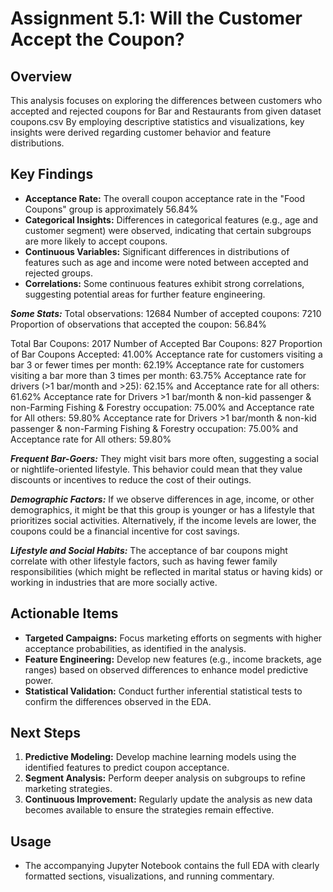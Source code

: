# Assignment 5.1: Will the Customer Accept the Coupon?

## Overview
This analysis focuses on exploring the differences between customers who accepted and rejected coupons for Bar and Restaurants from given dataset coupons.csv 
By employing descriptive statistics and visualizations, key insights were derived regarding customer behavior and feature distributions.

## Key Findings
- **Acceptance Rate:** The overall coupon acceptance rate in the "Food Coupons" group is approximately 56.84% 
- **Categorical Insights:** Differences in categorical features (e.g., age and customer segment) were observed, indicating that certain subgroups are more likely to accept coupons.
- **Continuous Variables:** Significant differences in distributions of features such as age and income were noted between accepted and rejected groups.
- **Correlations:** Some continuous features exhibit strong correlations, suggesting potential areas for further feature engineering.

***Some Stats:***
Total observations: 12684
Number of accepted coupons: 7210
Proportion of observations that accepted the coupon: 56.84%

Total Bar Coupons: 2017
Number of Accepted Bar Coupons: 827
Proportion of Bar Coupons Accepted: 41.00%
Acceptance rate for customers visiting a bar 3 or fewer times per month: 62.19%
Acceptance rate for customers visiting a bar more than 3 times per month: 63.75%
Acceptance rate for drivers (>1 bar/month and >25): 62.15% and Acceptance rate for all others: 61.62%
Acceptance rate for Drivers >1 bar/month & non-kid passenger & non-Farming Fishing & Forestry occupation: 75.00% and Acceptance rate for All others: 59.80%
Acceptance rate for Drivers >1 bar/month & non-kid passenger & non-Farming Fishing & Forestry occupation: 75.00% and Acceptance rate for All others: 59.80%

***Frequent Bar-Goers:***
They might visit bars more often, suggesting a social or nightlife-oriented lifestyle. This behavior could mean that they value discounts or incentives to reduce the cost of their outings.

***Demographic Factors:***
If we observe differences in age, income, or other demographics, it might be that this group is younger or has a lifestyle that prioritizes social activities. Alternatively, if the income levels are lower, the coupons could be a financial incentive for cost savings.

***Lifestyle and Social Habits:***
The acceptance of bar coupons might correlate with other lifestyle factors, such as having fewer family responsibilities (which might be reflected in marital status or having kids) or working in industries that are more socially active.


## Actionable Items
- **Targeted Campaigns:** Focus marketing efforts on segments with higher acceptance probabilities, as identified in the analysis.
- **Feature Engineering:** Develop new features (e.g., income brackets, age ranges) based on observed differences to enhance model predictive power.
- **Statistical Validation:** Conduct further inferential statistical tests to confirm the differences observed in the EDA.

## Next Steps
1. **Predictive Modeling:** Develop machine learning models using the identified features to predict coupon acceptance.
2. **Segment Analysis:** Perform deeper analysis on subgroups to refine marketing strategies.
3. **Continuous Improvement:** Regularly update the analysis as new data becomes available to ensure the strategies remain effective.

## Usage
- The accompanying Jupyter Notebook contains the full EDA with clearly formatted sections, visualizations, and running commentary.
